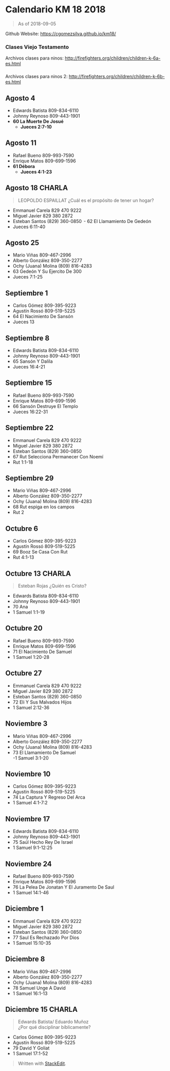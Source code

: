 
# Calendario KM 18 2018
> As of 2018-09-05

Github Website: https://cgomezsilva.github.io/km18/

### Clases Viejo Testamento

Archivos clases para ninos: http://firefighters.org/children/children-k-6a-es.html

### 

Archivos clases para ninos 2: http://firefighters.org/children/children-k-6b-es.html 

## Agosto 4 

- Edwards Batista 809-834-6110
- Johnny Reynoso 809-443-1901
- **60 La Muerte De Josué**
	- **Jueces 2:7-10**

## Agosto 11 

- Rafael Bueno 809-993-7590
- Enrique Matos 809-699-1596 
- **61 Débora** 
	- **Jueces 4:1-23** 

## Agosto 18 CHARLA 
> LEOPOLDO ESPAILLAT 
¿Cuál es el propósito de tener un hogar? 

- Emmanuel Carela 829 470 9222 
- Miguel Javier 829 380 2872 
- Esteban Santos (829) 360-0850 
 - 62 El Llamamiento De Gedeón  
- Jueces 6:11-40 

## Agosto 25 

- Mario Viñas 809-467-2996 
- Alberto González 809-350-2277 
- Ochy (Juana) Molina (809) 816-4283 
- 63 Gedeón Y Su Ejercito De 300  
- Jueces 7:1-25 

## Septiembre 1 

- Carlos Gómez 809-395-9223
- Agustín Rossó 809-519-5225 
- 64 El Nacimiento De Sansón 
- Jueces 13 

## Septiembre 8 

- Edwards Batista 809-834-6110 
- Johnny Reynoso 809-443-1901 
- 65 Sansón Y Dalila 
- Jueces 16:4-21 

## Septiembre 15 

- Rafael Bueno 809-993-7590 
- Enrique Matos 809-699-1596 
- 66 Sansón Destruye El Templo 
- Jueces 16:22-31 

## Septiembre 22 

- Emmanuel Carela 829 470 9222 
- Miguel Javier 829 380 2872 
- Esteban Santos (829) 360-0850 
- 67 Rut Selecciona Permanecer Con Noemí 
- Rut 1:1-18 

## Septiembre 29 

- Mario Viñas 809-467-2996 
- Alberto González 809-350-2277 
- Ochy (Juana) Molina (809) 816-4283 
- 68 Rut espiga en los campos 
- Rut 2 

## Octubre 6 

- Carlos Gómez 809-395-9223 
- Agustín Rossó 809-519-5225 
- 69 Booz Se Casa Con Rut 
- Rut 4:1-13 

## Octubre 13  CHARLA 
> Esteban Rojas 
¿Quién es Cristo? 

- Edwards Batista 809-834-6110 
- Johnny Reynoso 809-443-1901 
- 70 Ana 
- 1 Samuel 1:1-19  

## Octubre 20 

- Rafael Bueno 809-993-7590 
- Enrique Matos 809-699-1596 
- 71 El Nacimiento De Samuel  
- 1 Samuel 1:20-28 

## Octubre 27 

- Emmanuel Carela 829 470 9222 
- Miguel Javier 829 380 2872 
- Esteban Santos (829) 360-0850 
- 72 Eli Y Sus Malvados Hijos  
- 1 Samuel 2:12-36 

## Noviembre 3 

- Mario Viñas 809-467-2996 
- Alberto González 809-350-2277 
- Ochy (Juana) Molina (809) 816-4283 
- 73 El Llamamiento De Samuel  
-1 Samuel 3:1-20 

## Noviembre 10 

- Carlos Gómez 809-395-9223 
- Agustin Rossó 809-519-5225 
- 74 La Captura Y Regreso Del Arca 
- 1 Samuel 4:1-7:2 

## Noviembre 17 

- Edwards Batista 809-834-6110 
- Johnny Reynoso 809-443-1901 
- 75 Saúl Hecho Rey De Israel  
- 1 Samuel 9:1-12:25 

## Noviembre 24 

- Rafael Bueno 809-993-7590 
- Enrique Matos 809-699-1596 
- 76 La Pelea De Jonatan Y El Juramento De Saul 
- 1 Samuel 14:1-46 

## Diciembre 1 

- Emmanuel Carela 829 470 9222 
- Miguel Javier 829 380 2872 
- Esteban Santos (829) 360-0850 
- 77 Saul Es Rechazado Por Dios 
- 1 Samuel 15:10-35 

## Diciembre 8 

- Mario Viñas 809-467-2996 
- Alberto González 809-350-2277 
- Ochy (Juana) Molina (809) 816-4283 
- 78 Samuel Unge A David  
- 1 Samuel 16:1-13 

## Diciembre 15 CHARLA 
>Edwards Batista/ Eduardo Muñoz  
¿Por qué disciplinar bíblicamente? 

- Carlos Gómez 809-395-9223 
- Agustín Rossó 809-519-5225 
- 79 David Y Goliat 
- 1 Samuel 17:1-52

> Written with [StackEdit](https://stackedit.io/).
<!--stackedit_data:
eyJoaXN0b3J5IjpbLTEwMTUwNTcxMDEsLTE5OTU4MzczNTEsLT
U4ODE1NzczMCwxNDYyNjE4MzgzLC0yNjE4NTU1MjksNDMwOTMw
OTc3XX0=
-->